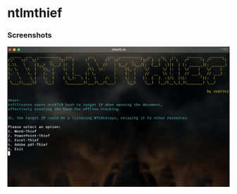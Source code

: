 # ntlmthief


### Screenshots

![Main](https://github.com/4ndr34z/ntlmthief/blob/main/screenshots/pic1.png?raw=true)
